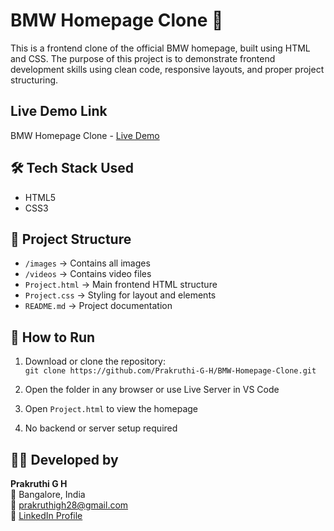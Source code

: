 # BMW Homepage Clone 🚗

This is a frontend clone of the official BMW homepage, built using HTML and CSS. The purpose of this project is to demonstrate frontend development skills using clean code, responsive layouts, and proper project structuring.

## Live Demo Link
BMW Homepage Clone - [Live Demo](https://prakruthi-g-h.github.io/BMW-Homepage-Clone/)

## 🛠️ Tech Stack Used

- HTML5  
- CSS3

## 📁 Project Structure

- `/images` → Contains all images  
- `/videos` → Contains video files  
- `Project.html` → Main frontend HTML structure  
- `Project.css` → Styling for layout and elements  
- `README.md` → Project documentation

## 🚀 How to Run

1. Download or clone the repository:  
   `git clone https://github.com/Prakruthi-G-H/BMW-Homepage-Clone.git`

2. Open the folder in any browser or use Live Server in VS Code  
3. Open `Project.html` to view the homepage  
4. No backend or server setup required

## 👩‍💻 Developed by

**Prakruthi G H**  
📍 Bangalore, India  
📧 prakruthigh28@gmail.com  
🔗 [LinkedIn Profile](https://www.linkedin.com/in/prakruthi-g-h)


